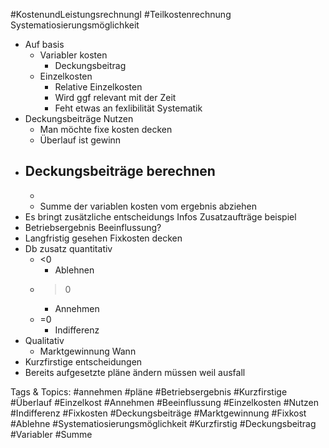  #KostenundLeistungsrechnungI #Teilkostenrechnung Systematiosierungsmöglichkeit
  - Auf basis
    - Variabler kosten
      - Deckungsbeitrag
    - Einzelkosten
      - Relative Einzelkosten
      - Wird ggf relevant mit der Zeit
      - Feht etwas an fexlibilität
 Systematik
  - Deckungsbeiträge Nutzen
    - Man möchte fixe kosten decken
    - Überlauf ist gewinn
  - Deckungsbeiträge berechnen
    - 
    - 
    - Summe der variablen kosten
  vom ergebnis abziehen
  - Es bringt zusätzliche entscheidungs Infos
 Zusatzaufträge beispiel
  - Betriebsergebnis Beeinflussung?
  - Langfristig gesehen Fixkosten decken
  - Db zusatz
  quantitativ
    - <0
      - Ablehnen
    - >0
      - Annehmen
    - =0
      - Indifferenz
  - Qualitativ
    - Marktgewinnung
 Wann
  - Kurzfirstige entscheidungen
  - Bereits aufgesetzte pläne ändern müssen weil ausfall

   Tags & Topics:
   #annehmen
   #pläne
   #Betriebsergebnis
   #Kurzfirstige
   #Überlauf
   #Einzelkost
   #Annehmen
   #Beeinflussung
   #Einzelkosten
   #Nutzen
   #Indifferenz
   #Fixkosten
   #Deckungsbeiträge
   #Marktgewinnung
   #Fixkost
   #Ablehne
   #Systematiosierungsmöglichkeit
   #Kurzfirstig
   #Deckungsbeitrag
   #Variabler
   #Summe
